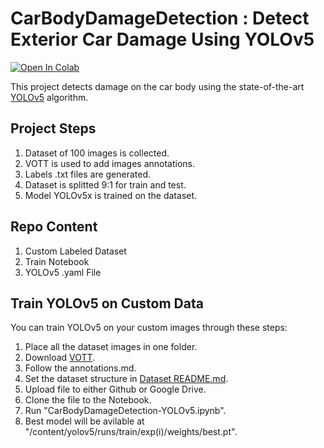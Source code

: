 # CarBodyDamageDetection : Detect Exterior Car Damage Using YOLOv5
[![Open In Colab](https://colab.research.google.com/assets/colab-badge.svg)](https://colab.research.google.com/drive/1Uu7XuWf09z-H2PDv93WywyVxCX3K4ef4?usp=sharing)

This project detects damage on the car body using the state-of-the-art [YOLOv5](https://github.com/ultralytics/yolov5) algorithm. 

## Project Steps
  1. Dataset of 100 images is collected.
  2. VOTT is used to add images annotations.
  3. Labels .txt files are generated.
  4. Dataset is splitted 9:1 for train and test.
  5. Model YOLOv5x is trained on the dataset.

## Repo Content
  1. Custom Labeled Dataset
  2. Train Notebook
  3. YOLOv5 .yaml File

## Train YOLOv5 on Custom Data
You can train YOLOv5 on your custom images through these steps:

  1. Place all the dataset images in one folder.
  2. Download [VOTT](https://github.com/microsoft/VoTT).
  3. Follow the annotations.md.
  4. Set the dataset structure in [Dataset README.md](https://github.com/DohaElHady/CarBodyDamageDetection/blob/main/Dataset/README.md).
  5. Upload file to either Github or Google Drive.
  6. Clone the file to the Notebook.
  7. Run "CarBodyDamageDetection-YOLOv5.ipynb".
  8. Best model will be avilable at "/content/yolov5/runs/train/exp(i)/weights/best.pt".
  
